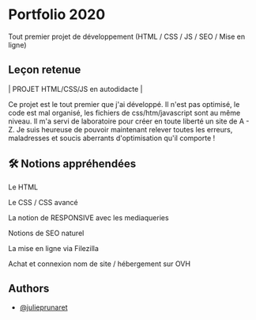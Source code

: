 
# Portfolio 2020

Tout premier projet de développement (HTML / CSS / JS / SEO / Mise en ligne)
## Leçon retenue

  | PROJET HTML/CSS/JS en autodidacte | 
  
Ce projet est le tout premier que j'ai développé.
Il n'est pas optimisé, le code est mal organisé, les fichiers de css/htm/javascript sont au même niveau.
Il m'a servi de laboratoire pour créer en toute liberté un site de A - Z.
Je suis heureuse de pouvoir maintenant relever toutes les erreurs, maladresses et soucis aberrants d'optimisation qu'il comporte !



## 🛠 Notions appréhendées

Le HTML

Le CSS / CSS avancé

La notion de RESPONSIVE avec les mediaqueries

Notions de SEO naturel

La mise en ligne via Filezilla

Achat et connexion nom de site / hébergement sur OVH
## Authors

- [@julieprunaret](https://www.github.com/julieprunaret)

